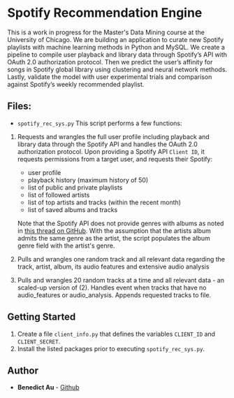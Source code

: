 # Spotify Recommendation Engine

This is a work in progress for the Master's Data Mining course at the University of Chicago. We are building an application to curate new Spotify playlists with machine learning methods in Python and MySQL. We create a pipeline to compile user playback and library data through Spotify’s API with OAuth 2.0 authorization protocol. Then we predict the user’s affinity for songs in Spotify global library using clustering and neural network methods. Lastly, validate the model with user experimental trials and comparison against Spotify’s weekly recommended playlist.

## Files:

- `spotify_rec_sys.py`  This script performs a few functions:  

 1. Requests and wrangles the full user profile including playback and library data through the Spotify API and handles the OAuth 2.0 authorization protocol. Upon providing a Spotify API `Client ID`, it requests permissions from a target user, and requests their Spotify:  
	- user profile
	- playback history (maximum history of 50)
	- list of public and private playlists
	- list of followed artists
	- list of top artists and tracks (within the recent month)
	- list of saved albums and tracks

    Note that the Spotify API does not provide genres with albums as noted in [this thread on GitHub](https://github.com/spotify/web-api/issues/157). With the assumption that the artists album admits the same genre as the artist, the script populates the album genre field with the artist's genre.

 2. Pulls and wrangles one random track and all relevant data regarding the track, artist, album, its audio features and extensive audio analysis

 3. Pulls and wrangles 20 random tracks at a time and all relevant data - an scaled-up version of (2). Handles event when tracks that have no audio_features or audio_analysis. Appends requested tracks to file.

## Getting Started

1. Create a file `client_info.py` that defines the variables `CLIENT_ID` and `CLIENT_SECRET`.
2. Install the listed packages prior to executing `spotify_rec_sys.py`.

## Author
- **Benedict Au** - [Github](https://github.com/benedictau1993/)
